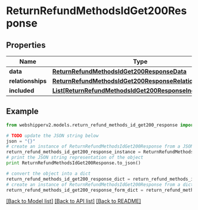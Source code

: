 # ReturnRefundMethodsIdGet200Response


## Properties
Name | Type | Description | Notes
------------ | ------------- | ------------- | -------------
**data** | [**ReturnRefundMethodsIdGet200ResponseData**](ReturnRefundMethodsIdGet200ResponseData.md) |  | [optional] 
**relationships** | [**ReturnRefundMethodsIdGet200ResponseRelationships**](ReturnRefundMethodsIdGet200ResponseRelationships.md) |  | [optional] 
**included** | [**List[ReturnRefundMethodsIdGet200ResponseIncludedInner]**](ReturnRefundMethodsIdGet200ResponseIncludedInner.md) |  | [optional] 

## Example

```python
from webshipperv2.models.return_refund_methods_id_get200_response import ReturnRefundMethodsIdGet200Response

# TODO update the JSON string below
json = "{}"
# create an instance of ReturnRefundMethodsIdGet200Response from a JSON string
return_refund_methods_id_get200_response_instance = ReturnRefundMethodsIdGet200Response.from_json(json)
# print the JSON string representation of the object
print ReturnRefundMethodsIdGet200Response.to_json()

# convert the object into a dict
return_refund_methods_id_get200_response_dict = return_refund_methods_id_get200_response_instance.to_dict()
# create an instance of ReturnRefundMethodsIdGet200Response from a dict
return_refund_methods_id_get200_response_form_dict = return_refund_methods_id_get200_response.from_dict(return_refund_methods_id_get200_response_dict)
```
[[Back to Model list]](../README.md#documentation-for-models) [[Back to API list]](../README.md#documentation-for-api-endpoints) [[Back to README]](../README.md)


